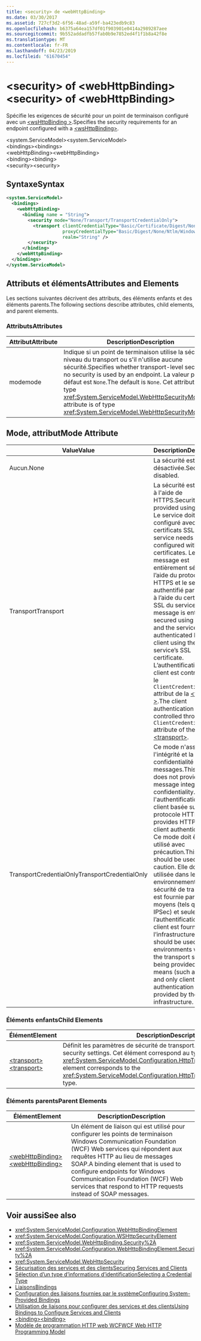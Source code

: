 ```yaml
---
title: <security> de <webHttpBinding>
ms.date: 03/30/2017
ms.assetid: 727cf3d2-6f56-48ad-a59f-ba423edb9c83
ms.openlocfilehash: b6375a64ea157df01f903901e0414a2989287aee
ms.sourcegitcommit: 9b552addadfb57fab0b9e7852ed4f1f1b8a42f8e
ms.translationtype: MT
ms.contentlocale: fr-FR
ms.lasthandoff: 04/23/2019
ms.locfileid: "61670454"
---
```

# <a name="security-of-webhttpbinding"></a><span data-ttu-id="a3511-102">\<security> of \<webHttpBinding></span><span class="sxs-lookup"><span data-stu-id="a3511-102">\<security> of \<webHttpBinding></span></span>
<span data-ttu-id="a3511-103">Spécifie les exigences de sécurité pour un point de terminaison configuré avec un [ \<wsHttpBinding >](../../../../../docs/framework/configure-apps/file-schema/wcf/wshttpbinding.md).</span><span class="sxs-lookup"><span data-stu-id="a3511-103">Specifies the security requirements for an endpoint configured with a [\<wsHttpBinding>](../../../../../docs/framework/configure-apps/file-schema/wcf/wshttpbinding.md).</span></span>  
  
 <span data-ttu-id="a3511-104">\<system.ServiceModel></span><span class="sxs-lookup"><span data-stu-id="a3511-104">\<system.ServiceModel></span></span>  
<span data-ttu-id="a3511-105">\<bindings></span><span class="sxs-lookup"><span data-stu-id="a3511-105">\<bindings></span></span>  
<span data-ttu-id="a3511-106">\<webHttpBinding></span><span class="sxs-lookup"><span data-stu-id="a3511-106">\<webHttpBinding></span></span>  
<span data-ttu-id="a3511-107">\<binding></span><span class="sxs-lookup"><span data-stu-id="a3511-107">\<binding></span></span>  
<span data-ttu-id="a3511-108">\<security></span><span class="sxs-lookup"><span data-stu-id="a3511-108">\<security></span></span>  
  
## <a name="syntax"></a><span data-ttu-id="a3511-109">Syntaxe</span><span class="sxs-lookup"><span data-stu-id="a3511-109">Syntax</span></span>  
  
```xml  
<system.ServiceModel>
  <bindings>
    <webHttpBinding>
      <binding name = "String">
        <security mode="None/Transport/TransportCredentialOnly">
          <transport clientCredentialType="Basic/Certificate/Digest/None/Ntlm/Windows"
                     proxyCredentialType="Basic/Digest/None/Ntlm/Windows"
                     realm="String" />
        </security>
      </binding>
    </webHttpBinding>
  </bindings>
</system.ServiceModel>
```  
  
## <a name="attributes-and-elements"></a><span data-ttu-id="a3511-110">Attributs et éléments</span><span class="sxs-lookup"><span data-stu-id="a3511-110">Attributes and Elements</span></span>  
 <span data-ttu-id="a3511-111">Les sections suivantes décrivent des attributs, des éléments enfants et des éléments parents.</span><span class="sxs-lookup"><span data-stu-id="a3511-111">The following sections describe attributes, child elements, and parent elements.</span></span>  
  
### <a name="attributes"></a><span data-ttu-id="a3511-112">Attributs</span><span class="sxs-lookup"><span data-stu-id="a3511-112">Attributes</span></span>  
  
|<span data-ttu-id="a3511-113">Attribut</span><span class="sxs-lookup"><span data-stu-id="a3511-113">Attribute</span></span>|<span data-ttu-id="a3511-114">Description</span><span class="sxs-lookup"><span data-stu-id="a3511-114">Description</span></span>|  
|---------------|-----------------|  
|<span data-ttu-id="a3511-115">mode</span><span class="sxs-lookup"><span data-stu-id="a3511-115">mode</span></span>|<span data-ttu-id="a3511-116">Indique si un point de terminaison utilise la sécurité au niveau du transport ou s'il n'utilise aucune sécurité.</span><span class="sxs-lookup"><span data-stu-id="a3511-116">Specifies whether transport-level security or no security is used by an endpoint.</span></span> <span data-ttu-id="a3511-117">La valeur par défaut est `None`.</span><span class="sxs-lookup"><span data-stu-id="a3511-117">The default is `None`.</span></span> <span data-ttu-id="a3511-118">Cet attribut est de type <xref:System.ServiceModel.WebHttpSecurityMode>.</span><span class="sxs-lookup"><span data-stu-id="a3511-118">This attribute is of type <xref:System.ServiceModel.WebHttpSecurityMode>.</span></span>|  
  
## <a name="mode-attribute"></a><span data-ttu-id="a3511-119">Mode, attribut</span><span class="sxs-lookup"><span data-stu-id="a3511-119">Mode Attribute</span></span>  
  
|<span data-ttu-id="a3511-120">Value</span><span class="sxs-lookup"><span data-stu-id="a3511-120">Value</span></span>|<span data-ttu-id="a3511-121">Description</span><span class="sxs-lookup"><span data-stu-id="a3511-121">Description</span></span>|  
|-----------|-----------------|  
|<span data-ttu-id="a3511-122">Aucun.</span><span class="sxs-lookup"><span data-stu-id="a3511-122">None</span></span>|<span data-ttu-id="a3511-123">La sécurité est désactivée.</span><span class="sxs-lookup"><span data-stu-id="a3511-123">Security is disabled.</span></span>|  
|<span data-ttu-id="a3511-124">Transport</span><span class="sxs-lookup"><span data-stu-id="a3511-124">Transport</span></span>|<span data-ttu-id="a3511-125">La sécurité est fournie à l'aide de HTTPS.</span><span class="sxs-lookup"><span data-stu-id="a3511-125">Security is provided using HTTPS.</span></span> <span data-ttu-id="a3511-126">Le service doit être configuré avec les certificats SSL.</span><span class="sxs-lookup"><span data-stu-id="a3511-126">The service needs to be configured with SSL certificates.</span></span> <span data-ttu-id="a3511-127">Le message est entièrement sécurisé à l’aide du protocole HTTPS et le service est authentifié par le client à l’aide du certificat SSL du service.</span><span class="sxs-lookup"><span data-stu-id="a3511-127">The message is entirely secured using HTTPS and the service is authenticated by the client using the service’s SSL certificate.</span></span> <span data-ttu-id="a3511-128">L’authentification du client est contrôlée par le `ClientCredentialType` attribut de la [ \<transport >](../../../../../docs/framework/configure-apps/file-schema/wcf/transport-of-webhttpbinding.md).</span><span class="sxs-lookup"><span data-stu-id="a3511-128">The client authentication is controlled through the `ClientCredentialType` attribute of the [\<transport>](../../../../../docs/framework/configure-apps/file-schema/wcf/transport-of-webhttpbinding.md).</span></span>|  
|<span data-ttu-id="a3511-129">TransportCredentialOnly</span><span class="sxs-lookup"><span data-stu-id="a3511-129">TransportCredentialOnly</span></span>|<span data-ttu-id="a3511-130">Ce mode n'assure pas l'intégrité et la confidentialité des messages.</span><span class="sxs-lookup"><span data-stu-id="a3511-130">This mode does not provide message integrity and confidentiality.</span></span> <span data-ttu-id="a3511-131">Il fournit l'authentification du client basée sur le protocole HTTP.</span><span class="sxs-lookup"><span data-stu-id="a3511-131">It provides HTTP-based client authentication.</span></span> <span data-ttu-id="a3511-132">Ce mode doit être utilisé avec précaution.</span><span class="sxs-lookup"><span data-stu-id="a3511-132">This mode should be used with caution.</span></span> <span data-ttu-id="a3511-133">Elle doit être utilisée dans les environnements où la sécurité de transport est fournie par d’autres moyens (tels que IPSec) et seulement l’authentification du client est fournie par l’infrastructure WCF.</span><span class="sxs-lookup"><span data-stu-id="a3511-133">It should be used in environments where the transport security is being provided by other means (such as IPSec) and only client authentication is provided by the WCF infrastructure.</span></span>|  
  
### <a name="child-elements"></a><span data-ttu-id="a3511-134">Éléments enfants</span><span class="sxs-lookup"><span data-stu-id="a3511-134">Child Elements</span></span>  
  
|<span data-ttu-id="a3511-135">Élément</span><span class="sxs-lookup"><span data-stu-id="a3511-135">Element</span></span>|<span data-ttu-id="a3511-136">Description</span><span class="sxs-lookup"><span data-stu-id="a3511-136">Description</span></span>|  
|-------------|-----------------|  
|[<span data-ttu-id="a3511-137">\<transport></span><span class="sxs-lookup"><span data-stu-id="a3511-137">\<transport></span></span>](../../../../../docs/framework/configure-apps/file-schema/wcf/transport-of-webhttpbinding.md)|<span data-ttu-id="a3511-138">Définit les paramètres de sécurité de transport.</span><span class="sxs-lookup"><span data-stu-id="a3511-138">Defines the transport security settings.</span></span> <span data-ttu-id="a3511-139">Cet élément correspond au type <xref:System.ServiceModel.Configuration.HttpTransportSecurityElement>.</span><span class="sxs-lookup"><span data-stu-id="a3511-139">This element corresponds to the <xref:System.ServiceModel.Configuration.HttpTransportSecurityElement> type.</span></span>|  
  
### <a name="parent-elements"></a><span data-ttu-id="a3511-140">Éléments parents</span><span class="sxs-lookup"><span data-stu-id="a3511-140">Parent Elements</span></span>  
  
|<span data-ttu-id="a3511-141">Élément</span><span class="sxs-lookup"><span data-stu-id="a3511-141">Element</span></span>|<span data-ttu-id="a3511-142">Description</span><span class="sxs-lookup"><span data-stu-id="a3511-142">Description</span></span>|  
|-------------|-----------------|  
|[<span data-ttu-id="a3511-143">\<webHttpBinding></span><span class="sxs-lookup"><span data-stu-id="a3511-143">\<webHttpBinding></span></span>](../../../../../docs/framework/configure-apps/file-schema/wcf/webhttpbinding.md)|<span data-ttu-id="a3511-144">Un élément de liaison qui est utilisé pour configurer les points de terminaison Windows Communication Foundation (WCF) Web services qui répondent aux requêtes HTTP au lieu de messages SOAP.</span><span class="sxs-lookup"><span data-stu-id="a3511-144">A binding element that is used to configure endpoints for Windows Communication Foundation (WCF) Web services that respond to HTTP requests instead of SOAP messages.</span></span>|  
  
## <a name="see-also"></a><span data-ttu-id="a3511-145">Voir aussi</span><span class="sxs-lookup"><span data-stu-id="a3511-145">See also</span></span>

- <xref:System.ServiceModel.Configuration.WebHttpBindingElement>
- <xref:System.ServiceModel.Configuration.WSHttpSecurityElement>
- <xref:System.ServiceModel.WebHttpBinding.Security%2A>
- <xref:System.ServiceModel.Configuration.WebHttpBindingElement.Security%2A>
- <xref:System.ServiceModel.WebHttpSecurity>
- [<span data-ttu-id="a3511-146">Sécurisation des services et des clients</span><span class="sxs-lookup"><span data-stu-id="a3511-146">Securing Services and Clients</span></span>](../../../../../docs/framework/wcf/feature-details/securing-services-and-clients.md)
- [<span data-ttu-id="a3511-147">Sélection d’un type d’informations d’identification</span><span class="sxs-lookup"><span data-stu-id="a3511-147">Selecting a Credential Type</span></span>](../../../../../docs/framework/wcf/feature-details/selecting-a-credential-type.md)
- [<span data-ttu-id="a3511-148">Liaisons</span><span class="sxs-lookup"><span data-stu-id="a3511-148">Bindings</span></span>](../../../../../docs/framework/wcf/bindings.md)
- [<span data-ttu-id="a3511-149">Configuration des liaisons fournies par le système</span><span class="sxs-lookup"><span data-stu-id="a3511-149">Configuring System-Provided Bindings</span></span>](../../../../../docs/framework/wcf/feature-details/configuring-system-provided-bindings.md)
- [<span data-ttu-id="a3511-150">Utilisation de liaisons pour configurer des services et des clients</span><span class="sxs-lookup"><span data-stu-id="a3511-150">Using Bindings to Configure Services and Clients</span></span>](../../../../../docs/framework/wcf/using-bindings-to-configure-services-and-clients.md)
- [<span data-ttu-id="a3511-151">\<binding></span><span class="sxs-lookup"><span data-stu-id="a3511-151">\<binding></span></span>](../../../../../docs/framework/misc/binding.md)
- [<span data-ttu-id="a3511-152">Modèle de programmation HTTP web WCF</span><span class="sxs-lookup"><span data-stu-id="a3511-152">WCF Web HTTP Programming Model</span></span>](../../../../../docs/framework/wcf/feature-details/wcf-web-http-programming-model.md)
